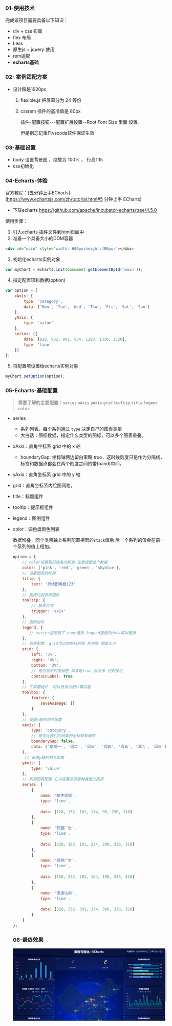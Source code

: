 ### 01-使用技术

完成该项目需要具备以下知识：

- div + css 布局
- flex 布局
- Less
- 原生js + jquery 使用
- rem适配
- **echarts基础**



### 02- 案例适配方案

- 设计稿是1920px  

  1. flexible.js 把屏幕分为 24 等份

  2. cssrem 插件的基准值是  80px 

     插件-配置按钮---配置扩展设置--Root Font Size 里面 设置。 

     但是别忘记重启vscode软件保证生效


### 03-基础设置

- body 设置背景图 ，缩放为 100%  ， 行高1.15
- css初始化

### 04-Echarts-体验

官方教程：[五分钟上手ECharts](https://www.echartsjs.com/zh/tutorial.html#5 分钟上手 ECharts)

- 下载echarts  https://github.com/apache/incubator-echarts/tree/4.5.0  

使用步骤：

1. 引入echarts 插件文件到html页面中
2. 准备一个具备大小的DOM容器

```html
<div id="main" style="width: 600px;height:400px;"></div>
```

3.  初始化echarts实例对象

```js
var myChart = echarts.init(document.getElementById('main'));
```

4. 指定配置项和数据(option)

```js
var option = {
    xAxis: {
        type: 'category',
        data: ['Mon', 'Tue', 'Wed', 'Thu', 'Fri', 'Sat', 'Sun']
    },
    yAxis: {
        type: 'value'
    },
    series: [{
        data: [820, 932, 901, 934, 1290, 1330, 1320],
        type: 'line'
    }]
};
```

5. 将配置项设置给echarts实例对象

```js
myChart.setOption(option);
```

### 05-Echarts-基础配置

> 需要了解的主要配置：`series` `xAxis` `yAxis` `grid` `tooltip` `title` `legend` `color` 

- series

  - 系列列表。每个系列通过 `type` 决定自己的图表类型
  - 大白话：图标数据，指定什么类型的图标，可以多个图表重叠。

- xAxis：直角坐标系 grid 中的 x 轴

  - boundaryGap: 坐标轴两边留白策略 true，这时候刻度只是作为分隔线，标签和数据点都会在两个刻度之间的带(band)中间。

- yAxis：直角坐标系 grid 中的 y 轴

- grid：直角坐标系内绘图网格。 

- title：标题组件

- tooltip：提示框组件

- legend：图例组件

- color：调色盘颜色列表

  数据堆叠，同个类目轴上系列配置相同的`stack`值后 后一个系列的值会在前一个系列的值上相加。
  
  ```javascript
  option = {
      // color设置我们线条的颜色 注意后面是个数组
      color: ['pink', 'red', 'green', 'skyblue'],
      // 设置图表的标题
      title: {
          text: '折线图堆叠123'
      },
      // 图表的提示框组件 
      tooltip: {
          // 触发方式
          trigger: 'axis'
      },
      // 图例组件
      legend: {
         // series里面有了 name值则 legend里面的data可以删掉
      },
      // 网格配置  grid可以控制线形图 柱状图 图表大小
      grid: {
          left: '3%',
          right: '4%',
          bottom: '3%',
          // 是否显示刻度标签 如果是true 就显示 否则反之
          containLabel: true
      },
      // 工具箱组件  可以另存为图片等功能
      toolbox: {
          feature: {
              saveAsImage: {}
          }
      },
      // 设置x轴的相关配置
      xAxis: {
          type: 'category',
          // 是否让我们的线条和坐标轴有缝隙
          boundaryGap: false,
          data: ['星期一', '周二', '周三', '周四', '周五', '周六', '周日']
      },
       // 设置y轴的相关配置
      yAxis: {
          type: 'value'
      },
      // 系列图表配置 它决定着显示那种类型的图表
      series: [
          {
              name: '邮件营销',
              type: 'line',
             
              data: [120, 132, 101, 134, 90, 230, 210]
          },
          {
              name: '联盟广告',
              type: 'line',
  
              data: [220, 182, 191, 234, 290, 330, 310]
          },
          {
              name: '视频广告',
              type: 'line',
            
              data: [150, 232, 201, 154, 190, 330, 410]
          },
          {
              name: '直接访问',
              type: 'line',
            
              data: [320, 332, 301, 334, 390, 330, 320]
          }
      ]
  };
  
  ```
  
  
  
  ###  06-最终效果
  
  
  
  
  ![](.\img\最终效果图.png)
  
  